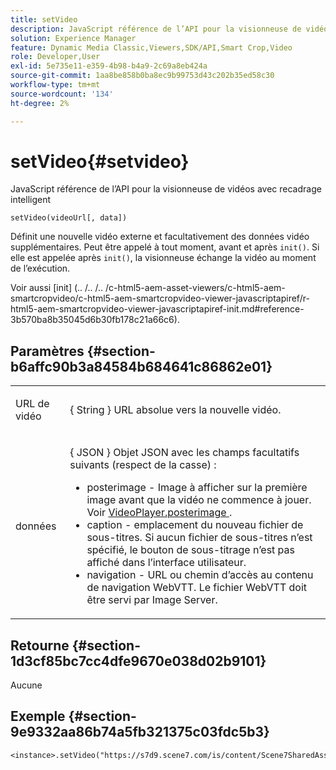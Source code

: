 ```yaml
---
title: setVideo
description: JavaScript référence de l’API pour la visionneuse de vidéos avec recadrage intelligent
solution: Experience Manager
feature: Dynamic Media Classic,Viewers,SDK/API,Smart Crop,Video
role: Developer,User
exl-id: 5e735e11-e359-4b98-b4a9-2c69a8eb424a
source-git-commit: 1aa8be858b0ba8ec9b99753d43c202b35ed58c30
workflow-type: tm+mt
source-wordcount: '134'
ht-degree: 2%

---
```


# setVideo{#setvideo}

JavaScript référence de l’API pour la visionneuse de vidéos avec recadrage intelligent

`setVideo(videoUrl[, data])`

Définit une nouvelle vidéo externe et facultativement des données vidéo supplémentaires. Peut être appelé à tout moment, avant et après `init()`. Si elle est appelée après `init()`, la visionneuse échange la vidéo au moment de l’exécution.

Voir aussi [init]
(.. /.. /.. /c-html5-aem-asset-viewers/c-html5-aem-smartcropvideo/c-html5-aem-smartcropvideo-viewer-javascriptapiref/r-html5-aem-smartcropvideo-viewer-javascriptapiref-init.md#reference-3b570ba8b35045d6b30fb178c21a66c6).

## Paramètres {#section-b6affc90b3a84584b684641c86862e01}

<table id="table_896DFF34A68A403DB93A6D597461A573"> 
 <tbody> 
  <tr> 
   <td colname="col1"> <p> <span class="codeph"> URL de vidéo </span> </p> </td> 
   <td colname="col2"> <p><span class="codeph">{ String </span>} URL absolue vers la nouvelle vidéo. </p> </td> 
  </tr> 
  <tr> 
   <td colname="col1"> <p> <span class="codeph"> données </span> </p> </td> 
   <td colname="col2"> <p><span class="codeph">{ JSON </span>} Objet JSON avec les champs facultatifs suivants (respect de la casse) : </p> <p> 
     <ul id="ul_26121393BC7145FF8A43C05ACCBEFF36"> 
      <li id="li_DA50E073F3D4460CBC34243A2CBCC895"> <span class="codeph"> posterimage </span> - Image à afficher sur la première image avant que la vidéo ne commence à jouer. Voir <a href="../../../c-html5-s7-aem-asset-viewers/c-html5-video-reference/c-html5-video-cmdref/r-html5-video-viewer-conf-attrib-videoplayer-posterimage.md#reference-9739abeeb9f64c02b5d2f7a0d1706103" format="dita" scope="local"> VideoPlayer.posterimage </a>. </li> 
      <li id="li_4659E82D38EB4438AAA04FDEAF21B087"> <span class="codeph"> caption </span> - emplacement du nouveau fichier de sous-titres. Si aucun fichier de sous-titres n’est spécifié, le bouton de sous-titrage n’est pas affiché dans l’interface utilisateur. </li> 
      <li id="li_A43A1BAB6B0F4A7981F71408F08F07D1"> <span class="codeph"> navigation </span> - URL ou chemin d’accès au contenu de navigation WebVTT. Le fichier WebVTT doit être servi par Image Server. </li> 
     </ul> </p> </td> 
  </tr> 
 </tbody> 
</table>

## Retourne {#section-1d3cf85bc7cc4dfe9670e038d02b9101}

Aucune

## Exemple {#section-9e9332aa86b74a5fb321375c03fdc5b3}

```
<instance>.setVideo("https://s7d9.scene7.com/is/content/Scene7SharedAssets/Glacier_Climber_MP4")
```
